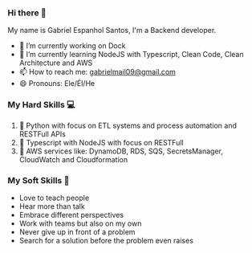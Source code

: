 ### Hi there 👋

My name is Gabriel Espanhol Santos, I'm a Backend developer.

- 🔭 I’m currently working on Dock
- 🌱 I’m currently learning NodeJS with Typescript, Clean Code, Clean Architecture and AWS
- 📫 How to reach me: gabrielmail09@gmail.com
- 😄 Pronouns: Ele/Él/He

### My Hard Skills 💻

1. 🐍 Python with focus on ETL systems and process automation and RESTFull APIs
2. 🔷 Typescript with NodeJS with focus on RESTFull
3. 🔶 AWS services like: DynamoDB, RDS, SQS, SecretsManager, CloudWatch and Cloudformation

### My Soft Skills 💬

- Love to teach people
- Hear more than talk
- Embrace different perspectives
- Work with teams but also on my own
- Never give up in front of a problem
- Search for a solution before the problem even raises
